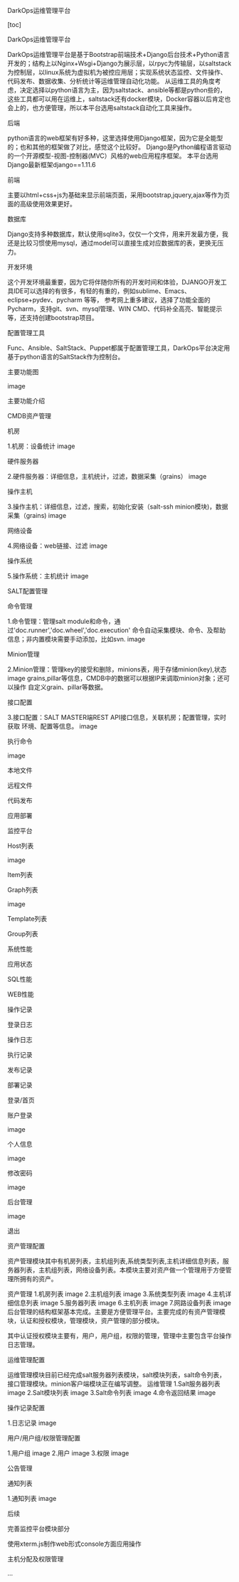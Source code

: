 DarkOps运维管理平台

[toc]

DarkOps运维管理平台

DarkOps运维管理平台是基于Bootstrap前端技术+Django后台技术+Python语言开发的；结构上以Nginx+Wsgi+Django为展示层，以rpyc为传输层，以saltstack为控制层，以linux系统为虚拟机为被控应用层；实现系统状态监控、文件操作、代码发布、数据收集、分析统计等运维管理自动化功能。
从运维工具的角度考虑，决定选择以python语言为主，因为saltstack、ansible等都是python些的，这些工具都可以用在运维上，saltstack还有docker模块，Docker容器以后肯定也会上的，也方便管理，所以本平台选用saltstack自动化工具来操作。

后端

python语言的web框架有好多种，这里选择使用Django框架，因为它是全能型的；也和其他的框架做了对比，感觉这个比较好。
Django是Python编程语言驱动的一个开源模型-视图-控制器(MVC）风格的web应用程序框架。
本平台选用Django最新框架django==1.11.6

前端

主要以html+css+js为基础来显示前端页面，采用bootstrap,jquery,ajax等作为页面的高级使用效果更好。

数据库

Django支持多种数据库，默认使用sqlite3，仅仅一个文件，用来开发最方便，我还是比较习惯使用mysql，通过model可以直接生成对应数据库的表，更换无压力。

开发环境

这个开发环境最重要，因为它将伴随你所有的开发时间和体验，DJANGO开发工具IDE可以选择的有很多，有轻的有重的，例如sublime、Emacs、eclipse+pydev、pycharm 等等， 参考网上重多建议，选择了功能全面的Pycharm，支持git、svn、mysql管理、WIN CMD、代码补全高亮、智能提示等，还支持创建bootstrap项目。

配置管理工具

Func、Ansible、SaltStack、Puppet都属于配置管理工具，DarkOps平台决定用基于python语言的SaltStack作为控制台。

主要功能图

image

主要功能介绍

CMDB资产管理

机房

1.机房：设备统计
image

硬件服务器

2.硬件服务器：详细信息，主机统计，过滤，数据采集（grains）
image

操作主机

3.操作主机：详细信息，过滤，搜索，初始化安装（salt-ssh minion模块)，数据采集（grains)
image

网络设备

4.网络设备：web链接、过滤 image

操作系统

5.操作系统：主机统计 image

SALT配置管理

命令管理

1.命令管理：管理salt module和命令，通过'doc.runner','doc.wheel','doc.execution' 命令自动采集模块、命令、及帮助信息；非内置模块需要手动添加，比如svn. image

Minion管理

2.Minion管理：管理key的接受和删除，minions表，用于存储minion(key),状态 image grains,pillar等信息，CMDB中的数据可以根据IP来调取minion对象；还可以操作 自定义grain、pillar等数据。

接口配置

3.接口配置：SALT MASTER端REST API接口信息，关联机房；配置管理，实时获取 环境、配置等信息。 image

执行命令

image

本地文件

远程文件

代码发布

应用部署

监控平台

Host列表

image

Item列表

Graph列表

image

Template列表

Group列表

系统性能

应用状态

SQL性能

WEB性能

操作记录

登录日志

操作日志

执行记录

发布记录

部署记录

登录/首页

账户登录

image

个人信息

image

修改密码

image

后台管理

image

退出

资产管理配置

资产管理模块其中有机房列表，主机组列表,系统类型列表,主机详细信息列表，服务器列表，主机组列表，网络设备列表。本模块主要对资产做一个管理用于方便管理所拥有的资产。

资产管理 1.机房列表
image 2.主机组列表
image 3.系统类型列表
image 4.主机详细信息列表
image 5.服务器列表
image 6.主机列表
image 7.网路设备列表
image 后台管理的结构框架基本完成。主要是方便管理平台。主要完成的有资产管理模块，认证和授权模块，管理模块，资产管理的部分模块。

其中认证授权模块主要有，用户，用户组，权限的管理，管理中主要包含平台操作日志管理。

运维管理配置

运维管理模块目前已经完成salt服务器列表模块，salt模块列表，salt命令列表，接口管理模块。minion客户端模块正在编写调整。
运维管理
1.Salt服务器列表 image 2.Salt模块列表 image 3.Salt命令列表
image 4.命令返回结果 image

操作记录配置

1.日志记录 image

用户/用户组/权限管理配置

1.用户组 image 2.用户 image 3.权限 image

公告管理

通知列表

1.通知列表 image

后续

完善监控平台模块部分

使用xterm.js制作web形式console方面应用操作

主机分配及权限管理

...
